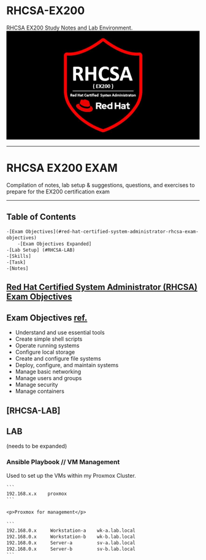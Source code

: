 # RHCSA-EX200

RHCSA EX200 Study Notes  and Lab Environment.
![image](imgs/rhcsa-001.jpg)

---

<div>
<h1>RHCSA EX200 EXAM</h1>
<p>Compilation of notes, lab setup & suggestions, questions, and exercises to prepare for the EX200 certification exam</p>
</div>

---

## Table of Contents
    -[Exam Objectives](#red-hat-certified-system-administrator-rhcsa-exam-objectives)
        -[Exam Objectives Expanded]
    -[Lab Setup] (#RHCSA-LAB)
    -[Skills]
    -[Task]
    -[Notes]

## [**Red Hat Certified System Administrator (RHCSA)** Exam Objectives](https://www.redhat.com/en/services/training/ex200-red-hat-certified-system-administrator-rhcsa-exam?section=objectives)

<div>
    <h2>Exam Objectives <a href="https://www.redhat.com/en/services/training/ex200-red-hat-certified-system-administrator-rhcsa-exam?section=objectives">ref.<a></h2>
    <ul>
        <li>Understand and use essential tools</li>
        <li>Create simple shell scripts</li>
        <li>Operate running systems</li>
        <li>Configure local storage</li>
        <li>Create and configure file systems</li>
        <li>Deploy, configure, and maintain systems</li>
        <li>Manage basic networking</li>
        <li>Manage users and groups</li>
        <li>Manage security</li>
        <li>Manage containers</li>
    </ul>
</div>

## [**RHCSA-LAB**]

<div>
    <h2>LAB</h2>
    <p>(needs to be expanded)</p>
    <h3>Ansible Playbook // VM Management</h3>
    <p>Used to set up the VMs within my Proxmox Cluster.</p>

    ```
    192.168.x.x    proxmox
    ```
    
    <p>Proxmox for management</p>

    ```
    192.168.0.x     Workstation-a    wk-a.lab.local    
    192.168.0.x     Workstation-b    wk-b.lab.local
    192.168.0.x     Server-a         sv-a.lab.local
    192.168.0.x     Server-b         sv-b.lab.local
    ```
</div>

